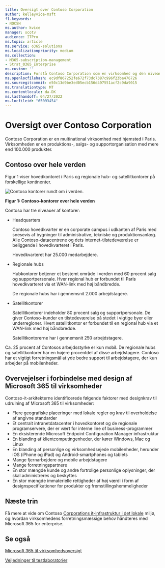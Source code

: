 ```yaml
---
title: Oversigt over Contoso Corporation
author: kelleyvice-msft
f1.keywords:
- NOCSH
ms.author: kvice
manager: scotv
audience: ITPro
ms.topic: article
ms.service: o365-solutions
ms.localizationpriority: medium
ms.collection:
- M365-subscription-management
- Strat_O365_Enterprise
ms.custom: ''
description: Forstå Contoso Corporation som en virksomhed og den niveauinddelte struktur af dets verdensomspændende kontorer.
ms.openlocfilehash: ec9df867252fe672f73dc7387c996f23ba476726
ms.sourcegitcommit: e50c13d9be3ed05ecb156d497551acf2c9da9015
ms.translationtype: MT
ms.contentlocale: da-DK
ms.lasthandoff: 04/27/2022
ms.locfileid: "65093454"
---
```

# <a name="overview-of-contoso-corporation"></a>Oversigt over Contoso Corporation

Contoso Corporation er en multinational virksomhed med hjemsted i Paris. Virksomheden er en produktions-, salgs- og supportorganisation med mere end 100.000 produkter.

## <a name="contoso-around-the-world"></a>Contoso over hele verden

Figur 1 viser hovedkontoret i Paris og regionale hub- og satellitkontorer på forskellige kontinenter.

![Contoso kontorer rundt om i verden.](../media/contoso-overview/contoso-overview-fig1.png)

**Figur 1: Contoso-kontorer over hele verden**
 
Contoso har tre niveauer af kontorer:

- Headquarters

  Contoso hovedkvarter er en corporate campus i udkanten af Paris med snesevis af bygninger til administrative, tekniske og produktionsanlæg. Alle Contoso-datacentrene og dets internet-tilstedeværelse er beliggende i hovedkvarteret i Paris.

  Hovedkvarteret har 25.000 medarbejdere.

- Regionale hubs

  Hubkontorer betjener et bestemt område i verden med 60 procent salg og supportpersonale. Hver regional hub er forbundet til Paris hovedkvarteret via et WAN-link med høj båndbredde.

  De regionale hubs har i gennemsnit 2.000 arbejdstagere.

- Satellitkontorer

  Satellitkontorer indeholder 80 procent salg og supportpersonale. De giver Contoso-kunder en tilstedeværelse på stedet i vigtige byer eller underregioner. Hvert satellitkontor er forbundet til en regional hub via et WAN-link med høj båndbredde.

  Satellitkontorerne har i gennemsnit 250 arbejdstagere.

Ca. 25 procent af Contosos arbejdsstyrke er kun mobil. De regionale hubs og satellitkontorer har en højere procentdel af disse arbejdstagere. Contoso har et vigtigt forretningsmål at yde bedre support til arbejdstagere, der kun arbejder på mobilenheder.

## <a name="design-considerations-for-microsoft-365-for-enterprise"></a>Overvejelser i forbindelse med design af Microsoft 365 til virksomheder

Contoso-it-arkitekterne identificerede følgende faktorer med designkrav til udrulning af Microsoft 365 til virksomheder:

- Flere geografiske placeringer med lokale regler og krav til overholdelse af angivne standarder
- Et centralt intranetdatacenter i hovedkontoret og de regionale programservere, der er vært for interne line of business-programmer
- En eksisterende Microsoft Endpoint Configuration Manager infrastruktur
- En blanding af klientcomputingenheder, der kører Windows, Mac og Linux
- En blanding af personlige og virksomhedsejede mobilenheder, herunder iOS (iPhone og iPad) og Android-smartphones og tablets
- Mange fjernarbejdere og mobile arbejdstagere
- Mange forretningspartnere
- En stor mængde kunde og andre fortrolige personlige oplysninger, der skal administreres og beskyttes
- En stor mængde immaterielle rettigheder af høj værdi i form af designspecifikationer for produkter og fremstillingshemmeligheder

## <a name="next-step"></a>Næste trin

Få mere at vide om Contoso [Corporations it-infrastruktur i det lokale](contoso-infra-needs.md) miljø, og hvordan virksomhedens forretningsmæssige behov håndteres med Microsoft 365 for enterprise.

## <a name="see-also"></a>Se også

[Microsoft 365 til virksomhedsoversigt](microsoft-365-overview.md)

[Vejledninger til testlaboratorier](m365-enterprise-test-lab-guides.md)
